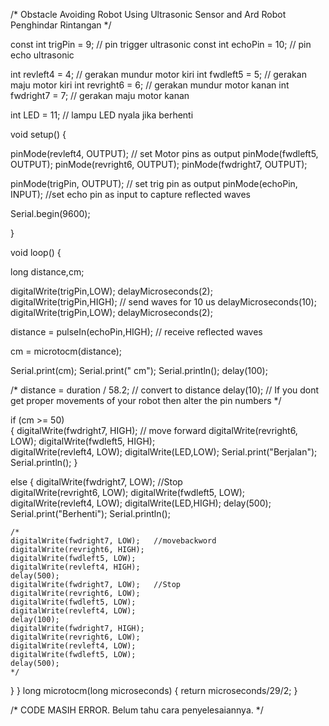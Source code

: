 /*
      Obstacle Avoiding Robot Using Ultrasonic Sensor and Ard
      Robot Penghindar Rintangan
*/

const int trigPin = 9;      // pin trigger ultrasonic
const int echoPin = 10;     // pin echo ultrasonic

int revleft4 = 4;     // gerakan mundur motor kiri
int fwdleft5 = 5;     // gerakan maju motor kiri
int revright6 = 6;    // gerakan mundur motor kanan
int fwdright7 = 7;    // gerakan maju motor kanan

int LED = 11;     // lampu LED nyala jika berhenti

void setup() {
  
  pinMode(revleft4, OUTPUT);    // set Motor pins as output
  pinMode(fwdleft5, OUTPUT);
  pinMode(revright6, OUTPUT);
  pinMode(fwdright7, OUTPUT);
  
  pinMode(trigPin, OUTPUT);     // set trig pin as output
  pinMode(echoPin, INPUT);      //set echo pin as input to capture reflected waves

  Serial.begin(9600);

}

void loop() {

  long distance,cm;
  
  digitalWrite(trigPin,LOW);
  delayMicroseconds(2);   
  digitalWrite(trigPin,HIGH);         // send waves for 10 us
  delayMicroseconds(10);
  digitalWrite(trigPin,LOW);
  delayMicroseconds(2);
  
  distance = pulseIn(echoPin,HIGH);   // receive reflected waves

  cm = microtocm(distance);
  
  Serial.print(cm);
  Serial.print(" cm");
  Serial.println();
  delay(100);

  /*
  distance = duration / 58.2;         // convert to distance
  delay(10);
    // If you dont get proper movements of your robot then alter the pin numbers
  */
  
  if (cm >= 50)            
  {
    digitalWrite(fwdright7, HIGH);    // move forward
    digitalWrite(revright6, LOW);
    digitalWrite(fwdleft5, HIGH);                                
    digitalWrite(revleft4, LOW);
    digitalWrite(LED,LOW);
    Serial.print("Berjalan");
    Serial.println();
  }

  else
  {
    digitalWrite(fwdright7, LOW);   //Stop                
    digitalWrite(revright6, LOW);
    digitalWrite(fwdleft5, LOW);                                
    digitalWrite(revleft4, LOW);
    digitalWrite(LED,HIGH);
    delay(500);
    Serial.print("Berhenti");
    Serial.println();
    
    /*
    digitalWrite(fwdright7, LOW);   //movebackword         
    digitalWrite(revright6, HIGH);
    digitalWrite(fwdleft5, LOW);                                
    digitalWrite(revleft4, HIGH);
    delay(500);
    digitalWrite(fwdright7, LOW);   //Stop                
    digitalWrite(revright6, LOW);
    digitalWrite(fwdleft5, LOW);                                
    digitalWrite(revleft4, LOW);  
    delay(100);  
    digitalWrite(fwdright7, HIGH);       
    digitalWrite(revright6, LOW);   
    digitalWrite(revleft4, LOW);                                 
    digitalWrite(fwdleft5, LOW);  
    delay(500);
    */
  }
}
long microtocm(long microseconds)
{
  return microseconds/29/2;
}

/*
        CODE MASIH ERROR. Belum tahu cara penyelesaiannya.
*/
